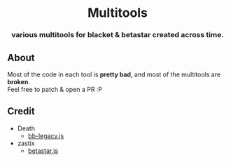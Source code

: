 <div align="center">
    <h1>Multitools</h1>
    <h3>various multitools for blacket & betastar created across time.</h3>
</div>

## About
Most of the code in each tool is **pretty bad**, and most of the multitools are **broken**.<br>
Feel free to patch & open a PR :P

## Credit
- Death
  - [bb-legacy.js](./bb-legacy.js)
- zastix
  - [betastar.js]('./betastar.js')
